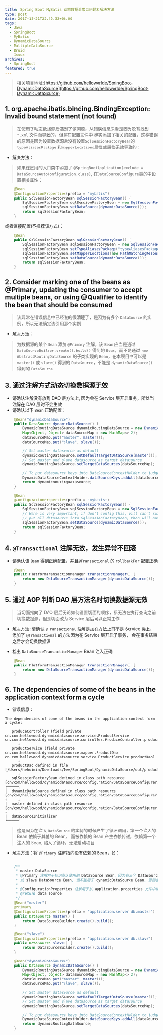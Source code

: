 ```yaml
---
title: Spring Boot MyBatis 动态数据源常见问题和解决方法
type: post
date: 2017-12-31T23:45:52+08:00
tags:
  - Java
  - SpringBoot
  - MyBatis
  - DynamicDataSource
  - MultipleDataSource
  - Druid
  - Issue
archives:
  - SpringBoot
featured: true
---
```


> 相关项目地址:[https://github.com/helloworlde/SpringBoot-DynamicDataSource](https://github.com/helloworlde/SpringBoot-DynamicDataSource)

## 1. org.apache.ibatis.binding.BindingException: Invalid bound statement (not found)

> 在使用了动态数据源后遇到了该问题，从错误信息来看是因为没有找到 `*.xml` 文件而导致的，但是在配置文件中
> 确实添加了相关的配置，这种错误的原因是因为设置数据源后没有设置`SqlSessionFactoryBean`的 `typeAliasesPackage`
> 和`mapperLocations`属性或属性无效导致的；

- 解决方法：

> 如果在应用的入口类中添加了 `@SpringBootApplication(exclude = DataSourceAutoConfiguration.class)`,
> 在`DataSourceConfigure`类的中设置相关属性：

```java
    @Bean
    @ConfigurationProperties(prefix = "mybatis")
    public SqlSessionFactoryBean sqlSessionFactoryBean() {
        SqlSessionFactoryBean sqlSessionFactoryBean = new SqlSessionFactoryBean();
        sqlSessionFactoryBean.setDataSource(dynamicDataSource());
        return sqlSessionFactoryBean;
    }
```

或者直接配置(不推荐该方式)：

```java
    @Bean
    public SqlSessionFactoryBean sqlSessionFactoryBean() {
        SqlSessionFactoryBean sqlSessionFactoryBean = new SqlSessionFactoryBean();
        sqlSessionFactoryBean.setTypeAliasesPackage("typeAliasesPackage");
        sqlSessionFactoryBean.setMapperLocations(new PathMatchingResourcePatternResolver().getResources("mapperLocations"));
        sqlSessionFactoryBean.setDataSource(dynamicDataSource());
        return sqlSessionFactoryBean;
    }
```

## 2. Consider marking one of the beans as @Primary, updating the consumer to accept multiple beans, or using @Qualifier to identify the bean that should be consumed

> 该异常在错误信息中已经说的很清楚了，是因为有多个 `DataSource` 的实例，所以无法确定该引用那个实例

- 解决方法：

> 为数据源的某个 `Bean` 添加 `@Primary` 注解，该 `Bean` 应当是通过 `DataSourceBuilder.create().build()`
> 得到的 `Bean`，而不是通过 `new AbstractRoutingDataSource` 的子类实现的 `Bean`，在本项目中可以是 `master()`
> 或 `slave()` 得到的 `DataSource`，不能是 `dynamicDataSource()` 得到的 `DataSource`

## 3. 通过注解方式动态切换数据源无效

- 请确认注解没有放到 DAO 层方法上, 因为会在 Service 层开启事务，所以当注解在 DAO 层时不会生效
- 请确认以下 `Bean` 正确配置：

```java
    @Bean("dynamicDataSource")
    public DataSource dynamicDataSource() {
        DynamicRoutingDataSource dynamicRoutingDataSource = new DynamicRoutingDataSource();
        Map<Object, Object> dataSourceMap = new HashMap<>(2);
        dataSourceMap.put("master", master());
        dataSourceMap.put("slave", slave());

        // Set master datasource as default
        dynamicRoutingDataSource.setDefaultTargetDataSource(master());
        // Set master and slave datasource as target datasource
        dynamicRoutingDataSource.setTargetDataSources(dataSourceMap);

        // To put datasource keys into DataSourceContextHolder to judge if the datasource is exist
        DynamicDataSourceContextHolder.dataSourceKeys.addAll(dataSourceMap.keySet());
        return dynamicRoutingDataSource;
    }

    @Bean
    @ConfigurationProperties(prefix = "mybatis")
    public SqlSessionFactoryBean sqlSessionFactoryBean() {
        SqlSessionFactoryBean sqlSessionFactoryBean = new SqlSessionFactoryBean();
        // Here is very important, if don't config this, will can't switch datasource
        // put all datasource into SqlSessionFactoryBean, then will autoconfig SqlSessionFactory
        sqlSessionFactoryBean.setDataSource(dynamicDataSource());
        return sqlSessionFactoryBean;
    }

```

## 4. `@Transactional` 注解无效，发生异常不回滚

- 请确认该 `Bean` 得到正确配置，并且`@Transactional` 的 `rollbackFor` 配置正确

```java
    @Bean
    public PlatformTransactionManager transactionManager() {
        return new DataSourceTransactionManager(dynamicDataSource());
    }

```

## 5. 通过 AOP 判断 DAO 层方法名时切换数据源无效

> 当切面指向了 DAO 层后无论如何设置切面的顺序，都无法在执行查询之前切换数据源，但是切面改为 Service 层后可以正常工作

- 解决方法: 请确认 `@Transactional` 注解是加在方法上而不是 Service 类上，添加了 `@Transactional` 的方法因为在 Service 层开启了事务，
  会在事务结束之后才会切换数据源

- 检出 `DataSourceTransactionManager` Bean 注入正确

```java
    @Bean
    public PlatformTransactionManager transactionManager() {
        return new DataSourceTransactionManager(dynamicDataSource());
    }
```

## 6. The dependencies of some of the beans in the application context form a cycle

- 错误信息：

```
The dependencies of some of the beans in the application context form a cycle:

   produceController (field private cn.com.hellowood.dynamicdatasource.service.ProductService cn.com.hellowood.dynamicdatasource.controller.ProduceController.productService)
      ↓
   productService (field private cn.com.hellowood.dynamicdatasource.mapper.ProductDao cn.com.hellowood.dynamicdatasource.service.ProductService.productDao)
      ↓
   productDao defined in file [/Users/hehuimin/Downloads/Dev/SpringBoot/DynamicDataSource/out/production/classes/cn/com/hellowood/dynamicdatasource/mapper/ProductDao.class]
      ↓
   sqlSessionFactoryBean defined in class path resource [cn/com/hellowood/dynamicdatasource/configuration/DataSourceConfigurer.class]
┌─────┐
|  dynamicDataSource defined in class path resource [cn/com/hellowood/dynamicdatasource/configuration/DataSourceConfigurer.class]
↑     ↓
|  master defined in class path resource [cn/com/hellowood/dynamicdatasource/configuration/DataSourceConfigurer.class]
↑     ↓
|  dataSourceInitializer
└─────┘
```

> 这是因为在注入 `DataSource` 的实例的时候产生了循环调用，第一个注入的 Bean 依赖于其他的 Bean， 而被依赖的 Bean 产生依赖传递，依赖第一个
> 注入的 Bean, 陷入了循环，无法启动项目

- 解决方法：将 `@Primary` 注解指向没有依赖的 Bean，如：

```java

    /**
     * master DataSource
     * @Primary 注解用于标识默认使用的 DataSource Bean，因为有三个 DataSource Bean，该注解可用于 master
     * 或 slave DataSource Bean, 但不能用于 dynamicDataSource Bean, 否则会产生循环调用
     *
     * @ConfigurationProperties 注解用于从 application.properties 文件中读取配置，为 Bean 设置属性
     * @return data source
     */
    @Bean("master")
    @Primary
    @ConfigurationProperties(prefix = "application.server.db.master")
    public DataSource master() {
        return DataSourceBuilder.create().build();
    }

    @Bean("slave")
    @ConfigurationProperties(prefix = "application.server.db.slave")
    public DataSource slave() {
        return DataSourceBuilder.create().build();
    }

    @Bean("dynamicDataSource")
    public DataSource dynamicDataSource() {
        DynamicRoutingDataSource dynamicRoutingDataSource = new DynamicRoutingDataSource();
        Map<Object, Object> dataSourceMap = new HashMap<>(2);
        dataSourceMap.put("master", master());
        dataSourceMap.put("slave", slave());

        // Set master datasource as default
        dynamicRoutingDataSource.setDefaultTargetDataSource(master());
        // Set master and slave datasource as target datasource
        dynamicRoutingDataSource.setTargetDataSources(dataSourceMap);

        // To put datasource keys into DataSourceContextHolder to judge if the datasource is exist
        DynamicDataSourceContextHolder.dataSourceKeys.addAll(dataSourceMap.keySet());
        return dynamicRoutingDataSource;
    }
```
